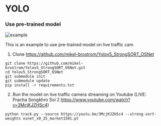 # YOLO

### Use pre-trained model

![example](./yolo-xooos.gif)

This is an example to use pre-trained model on live traffic cam

1. Clone https://github.com/mikel-brostrom/Yolov5_StrongSORT_OSNet
```
git clone https://github.com/mikel-brostrom/Yolov5_StrongSORT_OSNet.git
cd Yolov5_StrongSORT_OSNet
git submodule init
git submodule update
pip install -r requirements.txt
```
2. Run the model on live traffic camera streaming on Youtube (LIVE: Pracha Songkhro Soi 2 https://www.youtube.com/watch?v=3McjKJZHSc4)
```
python track.py --source https://youtu.be/3McjKJZHSc4 --strong-sort-weights osnet_x0_25_market1501.pt
```
